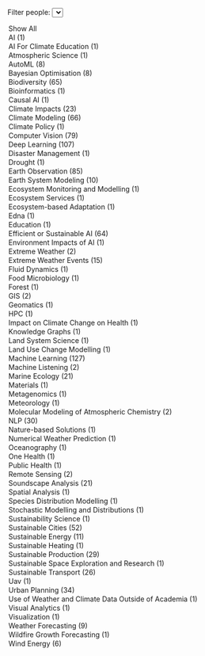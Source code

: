 <label for="tagFilter">Filter people:</label>
<select id="tagFilter">
<option value="all">Show All</option>
<option value="AI">AI (1)</option>
<option value="AI For Climate Education">AI For Climate Education (1)</option>
<option value="Atmospheric Science">Atmospheric Science (1)</option>
<option value="AutoML">AutoML (8)</option>
<option value="Bayesian Optimisation">Bayesian Optimisation (8)</option>
<option value="Biodiversity">Biodiversity (65)</option>
<option value="Bioinformatics">Bioinformatics (1)</option>
<option value="Causal AI">Causal AI (1)</option>
<option value="Climate Impacts">Climate Impacts (23)</option>
<option value="Climate Modeling">Climate Modeling (66)</option>
<option value="Climate Policy">Climate Policy (1)</option>
<option value="Computer Vision">Computer Vision (79)</option>
<option value="Deep Learning">Deep Learning (107)</option>
<option value="Disaster Management">Disaster Management (1)</option>
<option value="Drought">Drought (1)</option>
<option value="Earth Observation">Earth Observation (85)</option>
<option value="Earth System Modeling">Earth System Modeling (10)</option>
<option value="Ecosystem Monitoring and Modelling">Ecosystem Monitoring and Modelling (1)</option>
<option value="Ecosystem Services">Ecosystem Services (1)</option>
<option value="Ecosystem-based Adaptation">Ecosystem-based Adaptation (1)</option>
<option value="Edna">Edna (1)</option>
<option value="Education">Education (1)</option>
<option value="Efficient or Sustainable AI">Efficient or Sustainable AI (64)</option>
<option value="Environment Impacts of AI">Environment Impacts of AI (1)</option>
<option value="Extreme Weather">Extreme Weather (2)</option>
<option value="Extreme Weather Events">Extreme Weather Events (15)</option>
<option value="Fluid Dynamics">Fluid Dynamics (1)</option>
<option value="Food Microbiology">Food Microbiology (1)</option>
<option value="Forest">Forest (1)</option>
<option value="GIS">GIS (2)</option>
<option value="Geomatics">Geomatics (1)</option>
<option value="HPC">HPC (1)</option>
<option value="Impact on Climate Change on Health">Impact on Climate Change on Health (1)</option>
<option value="Knowledge Graphs">Knowledge Graphs (1)</option>
<option value="Land System Science">Land System Science (1)</option>
<option value="Land Use Change Modelling">Land Use Change Modelling (1)</option>
<option value="Machine Learning">Machine Learning (127)</option>
<option value="Machine Listening">Machine Listening (2)</option>
<option value="Marine Ecology">Marine Ecology (21)</option>
<option value="Materials">Materials (1)</option>
<option value="Metagenomics">Metagenomics (1)</option>
<option value="Meteorology">Meteorology (1)</option>
<option value="Molecular Modeling of Atmospheric Chemistry">Molecular Modeling of Atmospheric Chemistry (2)</option>
<option value="NLP">NLP (30)</option>
<option value="Nature-based Solutions">Nature-based Solutions (1)</option>
<option value="Numerical Weather Prediction">Numerical Weather Prediction (1)</option>
<option value="Oceanography">Oceanography (1)</option>
<option value="One Health">One Health (1)</option>
<option value="Public Health">Public Health (1)</option>
<option value="Remote Sensing">Remote Sensing (2)</option>
<option value="Soundscape Analysis">Soundscape Analysis (21)</option>
<option value="Spatial Analysis">Spatial Analysis (1)</option>
<option value="Species Distribution Modelling">Species Distribution Modelling (1)</option>
<option value="Stochastic Modelling and Distributions">Stochastic Modelling and Distributions (1)</option>
<option value="Sustainability Science">Sustainability Science (1)</option>
<option value="Sustainable Cities">Sustainable Cities (52)</option>
<option value="Sustainable Energy">Sustainable Energy (11)</option>
<option value="Sustainable Heating">Sustainable Heating (1)</option>
<option value="Sustainable Production">Sustainable Production (29)</option>
<option value="Sustainable Space Exploration and Research">Sustainable Space Exploration and Research (1)</option>
<option value="Sustainable Transport">Sustainable Transport (26)</option>
<option value="Uav">Uav (1)</option>
<option value="Urban Planning">Urban Planning (34)</option>
<option value="Use of Weather and Climate Data Outside of Academia">Use of Weather and Climate Data Outside of Academia (1)</option>
<option value="Visual Analytics">Visual Analytics (1)</option>
<option value="Visualization">Visualization (1)</option>
<option value="Weather Forecasting">Weather Forecasting (9)</option>
<option value="Wildfire Growth Forecasting">Wildfire Growth Forecasting (1)</option>
<option value="Wind Energy">Wind Energy (6)</option></select>

<script>
        document.getElementById('tagFilter').addEventListener('change', function () {
            const selectedTag = this.value;
            document.querySelectorAll('.content').forEach(div => {
                const tags = div.getAttribute('data-tags').split(',');
                if (selectedTag === 'all' || tags.includes(selectedTag)) {
                    div.classList.remove('hidden');
                } else {
                    div.classList.add('hidden');
                }
            });
        });
</script>

